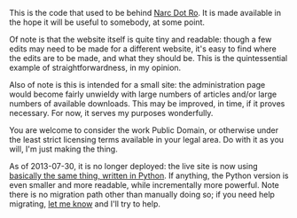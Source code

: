 This is the code that used to be behind [Narc Dot Ro](http://www.narc.ro/). It is made available in the hope it will be useful to somebody, at some point.

Of note is that the website itself is quite tiny and readable: though a few edits may need to be made for a different website, it's easy to find where the edits are to be made, and what they should be. This is the quintessential example of straightforwardness, in my opinion.

Also of note is this is intended for a small site: the administration page would become fairly unwieldy with large numbers of articles and/or large numbers of available downloads. This may be improved, in time, if it proves necessary. For now, it serves my purposes wonderfully.

You are welcome to consider the work Public Domain, or otherwise under the least strict licensing terms available in your legal area. Do with it as you will, I'm just making the thing.

As of 2013-07-30, it is no longer deployed: the live site is now using [basically the same thing, written in Python](https://github.com/narc0tiq/py.narc.ro). If anything, the Python version is even smaller and more readable, while incrementally more powerful. Note there is no migration path other than manually doing so; if you need help migrating, [let me know](http://www.narc.ro/contact) and I'll try to help.
